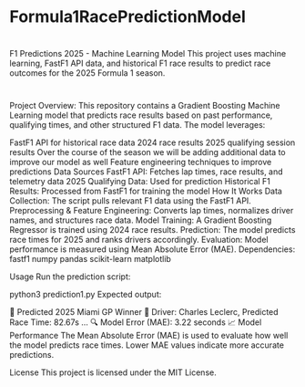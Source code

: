 # Formula1RacePredictionModel
#
#
F1 Predictions 2025 - Machine Learning Model This project uses machine learning, FastF1 API data, and historical F1 race results to predict race outcomes for the 2025 Formula 1 season.
#
Project Overview:
This repository contains a Gradient Boosting Machine Learning model that predicts race results based on past performance, qualifying times, and other structured F1 data. The model leverages:

FastF1 API for historical race data 2024 race results 2025 qualifying session results Over the course of the season we will be adding additional data to improve our model as well Feature engineering techniques to improve predictions Data Sources FastF1 API: Fetches lap times, race results, and telemetry data 2025 Qualifying Data: Used for prediction Historical F1 Results: Processed from FastF1 for training the model How It Works Data Collection: The script pulls relevant F1 data using the FastF1 API. Preprocessing & Feature Engineering: Converts lap times, normalizes driver names, and structures race data. Model Training: A Gradient Boosting Regressor is trained using 2024 race results. Prediction: The model predicts race times for 2025 and ranks drivers accordingly. Evaluation: Model performance is measured using Mean Absolute Error (MAE). Dependencies: fastf1 numpy pandas scikit-learn matplotlib

Usage Run the prediction script:

python3 prediction1.py Expected output:

🏁 Predicted 2025 Miami GP Winner 🏁 Driver: Charles Leclerc, Predicted Race Time: 82.67s ... 🔍 Model Error (MAE): 3.22 seconds 📈 Model Performance The Mean Absolute Error (MAE) is used to evaluate how well the model predicts race times. Lower MAE values indicate more accurate predictions.

License This project is licensed under the MIT License.
